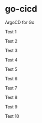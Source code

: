 # go-cicd
ArgoCD for Go

Test 1

Test 2

Test 3

Test 4

Test 5

Test 6

Test 7

Test 8

Test 9

Test 10
